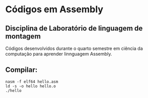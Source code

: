 # Códigos em Assembly
## Disciplina de Laboratório de linguagem de montagem

Códigos desenvolvidos durante o quarto semestre em ciência da computação para aprender linnguagem Assembly.

## Compilar:
```
nasm -f elf64 hello.asm
ld -s -o hello hello.o
./hello
```